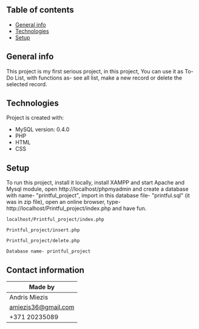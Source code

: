 ## Table of contents
* [General info](#general-info)
* [Technologies](#technologies)
* [Setup](#setup)

## General info
This project is my first serious project, in this project, You can use it as To-Do List, with functions as- see all list, make a new record or delete the selected record.
	
## Technologies
Project is created with:
* MySQL version: 0.4.0
* PHP 
* HTML
* CSS
	
## Setup
To run this project, install it locally, install XAMPP and start Apache and Mysql module, open http://localhost/phpmyadmin and create a database with name- "printful_project", import in this database file- "printful.sql" (it was in zip file), open an online browser, type- http://localhost/Printful_project/index.php
and have fun.

```
localhost/Printful_project/index.php

Printful_project/insert.php

Printful_project/delete.php

Database name- printful_project

```
## Contact information
| Made by            |
| -------------      |
| Andris Miezis      |
| amiezis36@gmail.com|
| +371 20235089      |